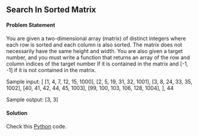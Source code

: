 ## Search In Sorted Matrix

#### Problem Statement


You are given a two-dimensional array (matrix) of distinct integers where each row is sorted and each column is also sorted. The matrix does not necessarily have
the same height and width. You are also given a target number, and you must write a function that returns an array of the row and column indices of the target
number if it is contained in the matrix and [-1, -1] if it is not contained in the matrix.

Sample input:
[
[1, 4, 7, 12, 15, 1000],
[2, 5, 19, 31, 32, 1001],
[3, 8, 24, 33, 35, 1002],
[40, 41, 42, 44, 45, 1003],
[99, 100, 103, 106, 128, 1004],
], 44

Sample output: [3, 3]


#### Solution

Check this [Python](../python/Search_In_Sorted_Matrix.py) code.


